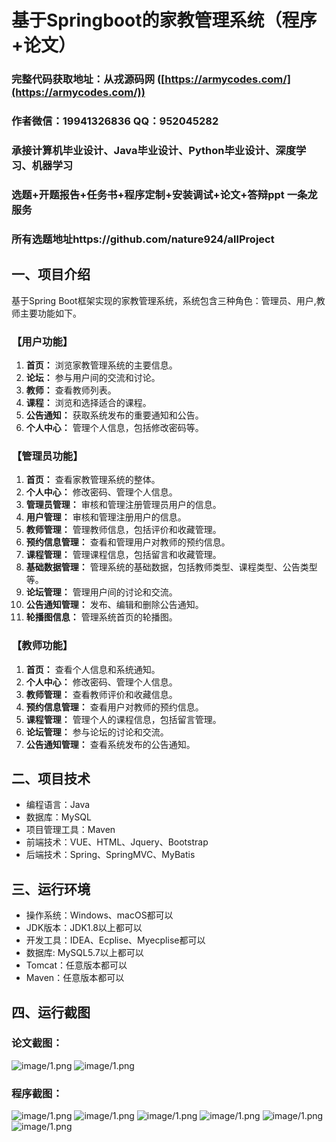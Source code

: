 基于Springboot的家教管理系统（程序+论文）
=
### 完整代码获取地址：从戎源码网 ([https://armycodes.com/](https://armycodes.com/))
### 作者微信：19941326836  QQ：952045282 
### 承接计算机毕业设计、Java毕业设计、Python毕业设计、深度学习、机器学习
### 选题+开题报告+任务书+程序定制+安装调试+论文+答辩ppt 一条龙服务
### 所有选题地址https://github.com/nature924/allProject

一、项目介绍
---
基于Spring Boot框架实现的家教管理系统，系统包含三种角色：管理员、用户,教师主要功能如下。
### 【用户功能】

1. **首页：** 浏览家教管理系统的主要信息。
2. **论坛：** 参与用户间的交流和讨论。
3. **教师：** 查看教师列表。
4. **课程：** 浏览和选择适合的课程。
5. **公告通知：** 获取系统发布的重要通知和公告。
6. **个人中心：** 管理个人信息，包括修改密码等。

### 【管理员功能】

1. **首页：** 查看家教管理系统的整体。
2. **个人中心：** 修改密码、管理个人信息。
3. **管理员管理：** 审核和管理注册管理员用户的信息。
4. **用户管理：** 审核和管理注册用户的信息。
5. **教师管理：** 管理教师信息，包括评价和收藏管理。
6. **预约信息管理：** 查看和管理用户对教师的预约信息。
7. **课程管理：** 管理课程信息，包括留言和收藏管理。
8. **基础数据管理：** 管理系统的基础数据，包括教师类型、课程类型、公告类型等。
9. **论坛管理：** 管理用户间的讨论和交流。
10. **公告通知管理：** 发布、编辑和删除公告通知。
11. **轮播图信息：** 管理系统首页的轮播图。

### 【教师功能】

1. **首页：** 查看个人信息和系统通知。
2. **个人中心：** 修改密码、管理个人信息。
3. **教师管理：** 查看教师评价和收藏信息。
4. **预约信息管理：** 查看用户对教师的预约信息。
5. **课程管理：** 管理个人的课程信息，包括留言管理。
6. **论坛管理：** 参与论坛的讨论和交流。
7. **公告通知管理：** 查看系统发布的公告通知。





二、项目技术
---
- 编程语言：Java
- 数据库：MySQL
- 项目管理工具：Maven
- 前端技术：VUE、HTML、Jquery、Bootstrap
- 后端技术：Spring、SpringMVC、MyBatis

三、运行环境
---
- 操作系统：Windows、macOS都可以
- JDK版本：JDK1.8以上都可以
- 开发工具：IDEA、Ecplise、Myecplise都可以
- 数据库: MySQL5.7以上都可以
- Tomcat：任意版本都可以
- Maven：任意版本都可以

四、运行截图
---
### 论文截图：
![image/1.png](limage/1.png)
![image/1.png](limage/2.png)

### 程序截图：
![image/1.png](image/1.png)
![image/1.png](image/2.png)
![image/1.png](image/3.png)
![image/1.png](image/4.png)
![image/1.png](image/5.png)
![image/1.png](image/6.png)



